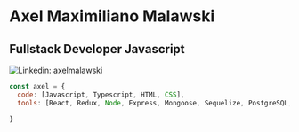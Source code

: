 # Axel Maximiliano Malawski
## Fullstack Developer Javascript
![Linkedin: axelmalawski](https://img.shields.io/badge/-axelmalawski-blue?style=flat-square&logo=Linkedin&logoColor=white&link=https://www.linkedin.com/in/axelmalawski/)


```javascript
const axel = {
  code: [Javascript, Typescript, HTML, CSS],
  tools: [React, Redux, Node, Express, Mongoose, Sequelize, PostgreSQL, MongoDb],

}
